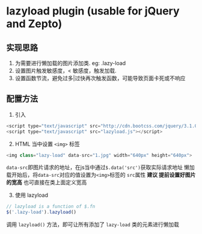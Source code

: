 # lazyload plugin (usable for jQuery and Zepto)


## 实现思路

1. 为需要进行懒加载的图片添加类. eg: .lazy-load
2. 设置图片触发敏感度，< 敏感度，触发加载.
3. 设置函数节流，避免过多|过快再次触发函数，可能导致页面卡死或不响应

## 配置方法
1. 引入
  ```javascript
<script type="text/javascript" src="http://cdn.bootcss.com/jquery/3.1.0/jquery.min.js"></script>
<script type="text/javascript" src="lazyload.js"></script>
  ```

2. HTML 当中设置 `<img>` 标签
  ```javascript
<img class="lazy-load" data-src="1.jpg" width="640px" height="640px">
  ```
  `data-src`即图片请求的地址，在js当中通过`$.data('src')`获取实际请求地址
  懒加载开始后，将`data-src`对应的值设置为`<img>`标签的 `src`属性
  **建议 提前设置好图片的宽高** 也可直接在类上面定义宽高

3. 使用 lazyload
  ```javascript
  // lazyload is a function of $.fn
$('.lazy-load').lazyload()
  ```
  调用 `lazyload()` 方法，即可让所有添加了 `lazy-load` 类的元素进行懒加载
